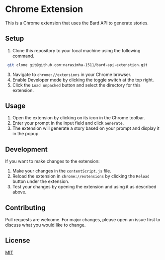 # Chrome Extension

This is a Chrome extension that uses the Bard API to generate stories.

## Setup

1. Clone this repository to your local machine using the following command. 
```bash
 git clone git@github.com:narasimha-1511/bard-api-extenstion.git
```
3. Navigate to `chrome://extensions` in your Chrome browser.
4. Enable Developer mode by clicking the toggle switch at the top right.
5. Click the `Load unpacked` button and select the directory for this extension.

## Usage

1. Open the extension by clicking on its icon in the Chrome toolbar.
2. Enter your prompt in the input field and click `Generate`.
3. The extension will generate a story based on your prompt and display it in the popup.

## Development

If you want to make changes to the extension:

1. Make your changes in the `contentScript.js` file.
2. Reload the extension in `chrome://extensions` by clicking the `Reload` button under the extension.
3. Test your changes by opening the extension and using it as described above.

## Contributing

Pull requests are welcome. For major changes, please open an issue first to discuss what you would like to change.

## License

[MIT](https://choosealicense.com/licenses/mit/)
